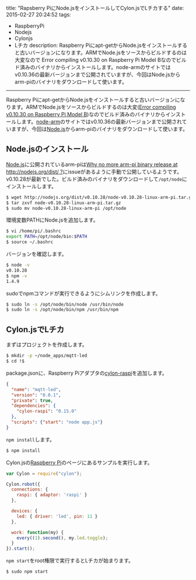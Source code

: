title: "Rapsberry PiにNode.jsをインストールしてCylon.jsでLチカする"
date: 2015-02-27 20:24:52
tags:
 - RaspberryPi
 - Nodejs
 - Cylonjs
 - Lチカ
description: Raspberry Piにapt-getからNode.jsをインストールすると古いバージョンになります。ARMでNode.jsをソースからビルドするのは大変なので Error compiling v0.10.30 on Raspberry Pi Model Bなのでビルド済みのバイナリからインストールします。node-armのサイトではv0.10.36の最新バージョンまで公開されていますが、今回はNode.jsからarm-piのバイナリをダウンロードして使います。
---

Raspberry Piにapt-getからNode.jsをインストールすると古いバージョンになります。ARMでNode.jsをソースからビルドするのは大変([Error compiling v0.10.30 on Raspberry Pi Model B](https://github.com/joyent/node/issues/8062))なのでビルド済みのバイナリからインストールします。[node-arm](http://node-arm.herokuapp.com/)のサイトではv0.10.36の最新バージョンまで公開されていますが、今回は[Node.js](http://nodejs.org/dist)からarm-piのバイナリをダウンロードして使います。

<!-- more -->

## Node.jsのインストール

[Node.js](http://nodejs.org/dist/)に公開されているarm-piは[Why no more arm-pi binary release at http://nodejs.org/dist/ ?](https://github.com/joyent/node/issues/8098)にissueがあるように手動で公開しているようです。v0.10.28が最新でした。ビルド済みのバイナリをダウンロードして`/opt/node`にインストールします。

``` bash
$ wget http://nodejs.org/dist/v0.10.28/node-v0.10.28-linux-arm-pi.tar.gz
$ tar zxvf node-v0.10.28-linux-arm-pi.tar.gz
$ sudo mv node-v0.10.28-linux-arm-pi /opt/node
```

環境変数PATHにNode.jsを追加します。

``` bash
$ vi /home/pi/.bashrc
export PATH=/opt/node/bin:$PATH
$ source ~/.bashrc
```

バージョンを確認します。

``` bash
$ node -v
v0.10.28
$ npm -v
1.4.9
```

sudoでnpmコマンドが実行できるようにシムリンクを作成します。

``` bash
$ sudo ln -s /opt/node/bin/node /usr/bin/node
$ sudo ln -s /opt/node/bin/npm /usr/bin/npm
```

## Cylon.jsでLチカ

まずはプロジェクトを作成します。

``` bash
$ mkdir -p ~/node_apps/mqtt-led
$ cd !$
```

package.jsonに、Raspberry Piアダプタの[cylon-raspi](https://github.com/hybridgroup/cylon-raspi)を追加します。

``` json ~/node_apps/mqtt-led/package.json
{
  "name": "mqtt-led",
  "version": "0.0.1",
  "private": true,
  "dependencies": {
    "cylon-raspi": "0.15.0"
  },
  "scripts": {"start": "node app.js"}
}
```

`npm install`します。

``` bash
$ npm install
```

Cylon.jsの[Raspberry Pi](http://cylonjs.com/documentation/platforms/raspberry-pi/)のページにあるサンプルを実行します。

``` js ~/node_apps/mqtt-led/app.js
var Cylon = require("cylon");

Cylon.robot({
  connections: {
    raspi: { adaptor: 'raspi' }
  },

  devices: {
    led: { driver: 'led', pin: 11 }
  },

  work: function(my) {
    every((1).second(), my.led.toggle);
  }
}).start();
```

`npm start`をroot権限で実行するとLチカが始まります。

``` bash
$ sudo npm start
```

